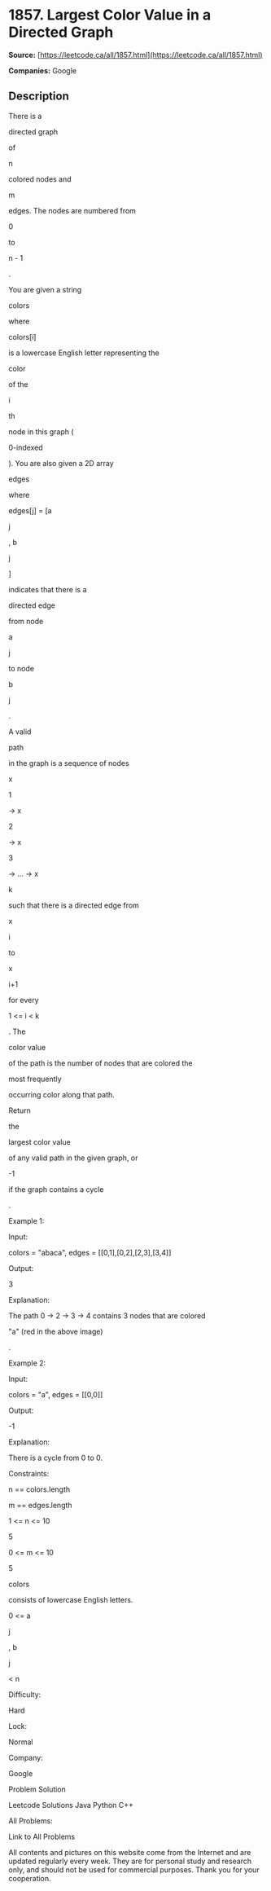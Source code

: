 # 1857. Largest Color Value in a Directed Graph

**Source:** [https://leetcode.ca/all/1857.html](https://leetcode.ca/all/1857.html)

**Companies:** Google

## Description

There is a

directed graph

of

n

colored nodes and

m

edges. The nodes are numbered from

0

to

n - 1

.

You are given a string

colors

where

colors[i]

is a lowercase English letter representing the

color

of the

i

th

node in this graph (

0-indexed

). You are also given a 2D array

edges

where

edges[j] = [a

j

, b

j

]

indicates that there is a

directed edge

from node

a

j

to node

b

j

.

A valid

path

in the graph is a sequence of nodes

x

1

-> x

2

-> x

3

-> ... -> x

k

such that there is a directed edge from

x

i

to

x

i+1

for every

1 <= i < k

. The

color value

of the path is the number of nodes that are colored the

most frequently

occurring color along that path.

Return

the

largest color value

of any valid path in the given graph, or

-1

if the graph contains a cycle

.

Example 1:

Input:

colors = "abaca", edges = [[0,1],[0,2],[2,3],[3,4]]

Output:

3

Explanation:

The path 0 -> 2 -> 3 -> 4 contains 3 nodes that are colored

"a" (red in the above image)

.

Example 2:

Input:

colors = "a", edges = [[0,0]]

Output:

-1

Explanation:

There is a cycle from 0 to 0.

Constraints:

n == colors.length

m == edges.length

1 <= n <= 10

5

0 <= m <= 10

5

colors

consists of lowercase English letters.

0 <= a

j

, b

j

< n

Difficulty:

Hard

Lock:

Normal

Company:

Google

Problem Solution

Leetcode Solutions Java Python C++

All Problems:

Link to All Problems

All contents and pictures on this website come from the Internet and are updated regularly every week. They are for personal study and research only, and should not be used for commercial purposes. Thank you for your cooperation.

